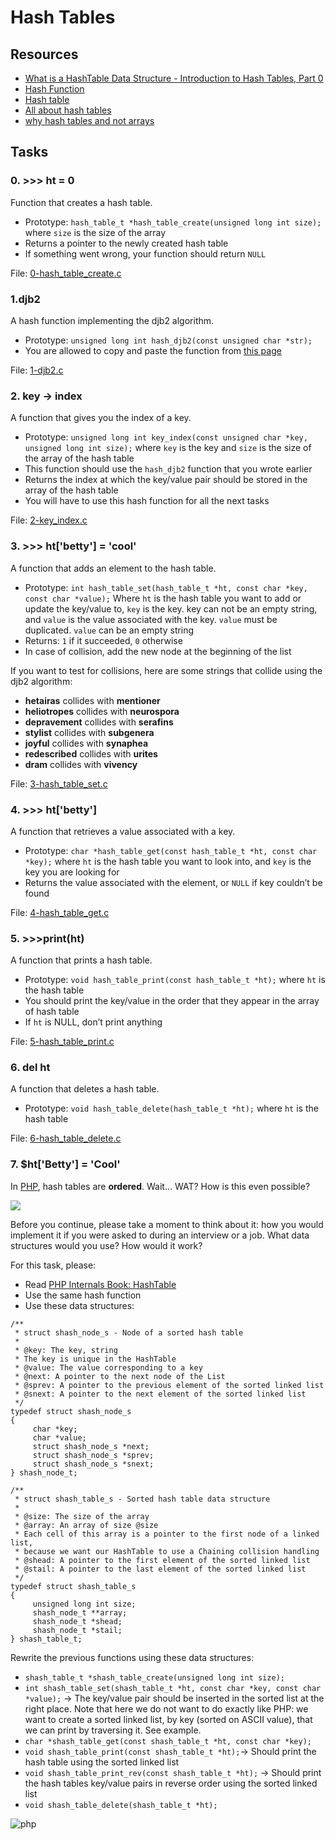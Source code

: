 # Hash Tables
## Resources
* [What is a HashTable Data Structure - Introduction to Hash Tables, Part 0](https://www.youtube.com/watch?v=MfhjkfocRR0)
* [Hash Function](https://en.wikipedia.org/wiki/Hash_function)
* [Hash table](https://en.wikipedia.org/wiki/Hash_table)
* [All about hash tables](https://www.digitalocean.com/community/tutorials/hash-table-in-c-plus-plus)
* [why hash tables and not arrays](https://stackoverflow.com/questions/31930046/what-is-a-hash-table-and-how-do-you-make-it-in-c)

## Tasks
### 0. >>> ht = 0
Function that creates a hash table.
* Prototype: `hash_table_t *hash_table_create(unsigned long int size);` where `size` is the size of the array
* Returns a pointer to the newly created hash table
* If something went wrong, your function should return `NULL`

File: [0-hash_table_create.c](./0-hash_table_create.c)

### 1.djb2
A hash function implementing the djb2 algorithm.
* Prototype: `unsigned long int hash_djb2(const unsigned char *str);`
* You are allowed to copy and paste the function from [this page](https://gist.github.com/papamuziko/7bb52dfbb859fdffc4bd0f95b76f71e8)

File: [1-djb2.c](./1-djb2.c)

### 2. key -> index
A function that gives you the index of a key.
* Prototype: `unsigned long int key_index(const unsigned char *key, unsigned long int size);` where `key` is the key and `size` is the size of the array of the hash table
* This function should use the `hash_djb2` function that you wrote earlier
* Returns the index at which the key/value pair should be stored in the array of the hash table
* You will have to use this hash function for all the next tasks

File: [2-key_index.c](./2-key_index.c)

### 3. >>> ht['betty'] = 'cool'
A function that adds an element to the hash table.
* Prototype: `int hash_table_set(hash_table_t *ht, const char *key, const char *value);` Where `ht` is the hash table you want to add or update the key/value to, `key` is the key. key can not be an empty string, and `value` is the value associated with the key. `value` must be duplicated. `value` can be an empty string
* Returns: `1` if it succeeded, `0` otherwise
* In case of collision, add the new node at the beginning of the list

If you want to test for collisions, here are some strings that collide using the djb2 algorithm:
* **hetairas** collides with **mentioner**
* **heliotropes** collides with **neurospora**
* **depravement** collides with **serafins**
* **stylist** collides with **subgenera**
* **joyful** collides with **synaphea**
* **redescribed** collides with **urites**
* **dram** collides with **vivency**

File: [3-hash_table_set.c](./3-hash_table_set.c)

### 4. >>> ht['betty']
A function that retrieves a value associated with a key.
* Prototype: `char *hash_table_get(const hash_table_t *ht, const char *key);` where `ht` is the hash table you want to look into, and `key` is the key you are looking for
* Returns the value associated with the element, or `NULL` if key couldn’t be found

File: [4-hash_table_get.c](./4-hash_table_get.c)

### 5. >>>print(ht)
A function that prints a hash table.
* Prototype: `void hash_table_print(const hash_table_t *ht);` where `ht` is the hash table
* You should print the key/value in the order that they appear in the array of hash table
* If `ht` is NULL, don’t print anything

File: [5-hash_table_print.c](./5-hash_table_print.c)

### 6. del ht
A function that deletes a hash table.
* Prototype: `void hash_table_delete(hash_table_t *ht);` where `ht` is the hash table

File: [6-hash_table_delete.c](./6-hash_table_delete.c)

### 7. $ht['Betty'] = 'Cool'
In [PHP](https://www.php.net/manual/en/intro-whatis.php), hash tables are **ordered**. Wait... WAT? How is this even possible?

![](https://s3.amazonaws.com/alx-intranet.hbtn.io/uploads/medias/2020/9/5ebbea5dea5a575b38243d597604000715982925.gif?X-Amz-Algorithm=AWS4-HMAC-SHA256&X-Amz-Credential=AKIARDDGGGOUSBVO6H7D%2F20230113%2Fus-east-1%2Fs3%2Faws4_request&X-Amz-Date=20230113T122630Z&X-Amz-Expires=86400&X-Amz-SignedHeaders=host&X-Amz-Signature=ae3d454269059cbf7e75da835609c75f74282e35dd0c8c1e0400929a091db1fe)

Before you continue, please take a moment to think about it: how you would implement it if you were asked to during an interview or a job. What data structures would you use? How would it work?

For this task, please:
* Read [PHP Internals Book: HashTable](https://www.phpinternalsbook.com/php5/hashtables/basic_structure.html)
* Use the same hash function
* Use these data structures:

```
/**
 * struct shash_node_s - Node of a sorted hash table
 *
 * @key: The key, string
 * The key is unique in the HashTable
 * @value: The value corresponding to a key
 * @next: A pointer to the next node of the List
 * @sprev: A pointer to the previous element of the sorted linked list
 * @snext: A pointer to the next element of the sorted linked list
 */
typedef struct shash_node_s
{
     char *key;
     char *value;
     struct shash_node_s *next;
     struct shash_node_s *sprev;
     struct shash_node_s *snext;
} shash_node_t;

/**
 * struct shash_table_s - Sorted hash table data structure
 *
 * @size: The size of the array
 * @array: An array of size @size
 * Each cell of this array is a pointer to the first node of a linked list,
 * because we want our HashTable to use a Chaining collision handling
 * @shead: A pointer to the first element of the sorted linked list
 * @stail: A pointer to the last element of the sorted linked list
 */
typedef struct shash_table_s
{
     unsigned long int size;
     shash_node_t **array;
     shash_node_t *shead;
     shash_node_t *stail;
} shash_table_t;
```

Rewrite the previous functions using these data structures:
* `shash_table_t *shash_table_create(unsigned long int size);`
* `int shash_table_set(shash_table_t *ht, const char *key, const char *value);` -> The key/value pair should be inserted in the sorted list at the right place. Note that here we do not want to do exactly like PHP: we want to create a sorted linked list, by key (sorted on ASCII value), that we can print by traversing it. See example.
* `char *shash_table_get(const shash_table_t *ht, const char *key);`
* `void shash_table_print(const shash_table_t *ht);`-> Should print the hash table using the sorted linked list
* `void shash_table_print_rev(const shash_table_t *ht);` -> Should print the hash tables key/value pairs in reverse order using the sorted linked list
* `void shash_table_delete(shash_table_t *ht);`

![php](https://s3.amazonaws.com/intranet-projects-files/holbertonschool-low_level_programming/253/php.png)